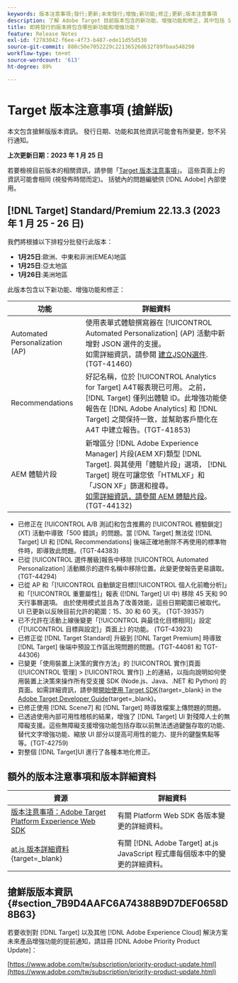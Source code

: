 ```yaml
---
keywords: 版本注意事項;發行;更新;未來發行;增強;新功能;修正;更新;版本注意事項
description: 了解 Adobe Target 目前版本包含的新功能、增強功能和修正，其中包括 SDK、API 和 JavaScript 程式庫。
title: 即將發行的版本將包含哪些新功能和增強功能？
feature: Release Notes
exl-id: f2783042-f6ee-4f73-b487-ede11d55d530
source-git-commit: 888c50e7052229c22136526d632f89fbaa548298
workflow-type: tm+mt
source-wordcount: '613'
ht-degree: 89%

---
```


# Target 版本注意事項 (搶鮮版)

本文包含搶鮮版版本資訊。 發行日期、功能和其他資訊可能會有所變更，恕不另行通知。

**上次更新日期：2023 年 1 月 25 日**

若要檢視目前版本的相關資訊，請參閱「[Target 版本注意事項](release-notes.md)」。 這些頁面上的資訊可能會相同 (視發佈時間而定)。 括號內的問題編號供 [!DNL Adobe] 內部使用。

## [!DNL Target] Standard/Premium 22.13.3 (2023 年 1 月 25 - 26 日)

我們將根據以下排程分批發行此版本：

* **1月25日**:歐洲、中東和非洲(EMEA)地區
* **1月25日**:亞太地區
* **1月26日**:美洲地區

此版本包含以下新功能、增強功能和修正：

| 功能 | 詳細資料 |
| --- | --- |
| Automated Personalization (AP) | 使用表單式體驗撰寫器在 [!UICONTROL Automated Personalization] (AP) 活動中新增對 JSON 選件的支援。 <br>如需詳細資訊，請參閱 [建立JSON選件](/help/main/c-experiences/c-manage-content/create-json-offer.md). (TGT-41460) |
| Recommendations | 好記名稱，位於 [!UICONTROL Analytics for Target] A4T報表現已可用。 之前，[!DNL Target] 僅列出體驗 ID。此增強功能使報告在 [!DNL Adobe Analytics] 和 [!DNL Target] 之間保持一致，並幫助客戶簡化在 A4T 中建立報告。(TGT-41853) |
| AEM 體驗片段 | 新增區分 [!DNL Adobe Experience Manager] 片段(AEM XF)類型 [!DNL Target]. 與其使用「體驗片段」選項， [!DNL Target] 現在可讓您依「HTMLXF」和「JSON XF」篩選和搜尋。 <br>[如需詳細資訊，請參閱 AEM 體驗片段](/help/main/c-experiences/c-manage-content/aem-experience-fragments.md)。(TGT-44132) |

* 已修正在 [!UICONTROL A/B 測試]和包含推薦的 [!UICONTROL  體驗鎖定] (XT) 活動中導致「500 錯誤」的問題。當 [!DNL Target] 無法從 [!DNL Target] UI 和 [!DNL Recommendations] 後端正確地刪除不再使用的標準物件時，即導致此問題。(TGT-44383)
* 已從 [!UICONTROL  選件層級]報告中移除 [!UICONTROL Automated Personalization] 活動顯示的選件名稱中移除位置。此變更使報告更易讀取。(TGT-44294)
* 已從 AP 和「[!UICONTROL 自動鎖定目標][!UICONTROL 個人化前瞻分析]」和「[!UICONTROL 重要屬性]」報表 ([!DNL Target] UI 中) 移除 45 天和 90 天行事曆選項。 由於使用模式並且為了改善效能，這些日期範圍已被取代。 UI 已更新以反映目前允許的範圍：15、30 和 60 天。 (TGT-39357)
* 已不允許在活動上線後變更「[!UICONTROL 與最佳化目標相同]」設定 (「[!UICONTROL 目標與設定]」頁面上) 的功能。 (TGT-43923)
* 已修正從 [!DNL Target Standard] 升級到 [!DNL Target Premium] 時導致 [!DNL Target] 後端中預設工作區出現問題的問題。(TGT-44081 和 TGT-44306)
* 已變更「使用裝置上決策的實作方法」的 [!UICONTROL 實作]頁面 ([!UICONTROL 管理] > [!UICONTROL 實作]) 上的連結，以指向說明如何使用裝置上決策來操作所有受支援 SDK (Node.js、Java、.NET 和 Python) 的頁面。如需詳細資訊，請參閱[開始使用 Target SDK](https://developer.adobe.com/target/implement/server-side/sdk-guides/getting-started/){target=_blank} in the [Adobe Target Developer Guide](https://developer.adobe.com/target/){target=_blank}。
* 已修正使用 [!DNL Scene7] 和 [!DNL Target] 時導致檔案上傳問題的問題。
* 已透過使用內部可用性稽核的結果，增強了 [!DNL Target] UI 對殘障人士的無障礙支援。這些無障礙支援增強功能包括存取以前無法透過鍵盤存取的功能、替代文字增強功能、縮放 UI 部分以提高可用性的能力、提升的鍵盤焦點等等。(TGT-42759)
* 對整個 [!DNL Target]UI 進行了各種本地化修正。

## 額外的版本注意事項和版本詳細資料

| 資源 | 詳細資料 |
|--- |--- |
| [版本注意事項：Adobe Target Platform Experience Web SDK](https://experienceleague.adobe.com/docs/experience-platform/edge/release-notes.html?lang=zh-Hant) | 有關 Platform Web SDK 各版本變更的詳細資料。 |
| [at.js 版本詳細資料](https://developer.adobe.com/target/implement/client-side/atjs/target-atjs-versions/){target=_blank} | 有關 [!DNL Adobe Target] at.js JavaScript 程式庫每個版本中的變更的詳細資料。 |


## 搶鮮版版本資訊 {#section_7B9D4AAFC6A74388B9D7DEF0658D8B63}

若要收到對 [!DNL Target] 以及其他 [!DNL Adobe Experience Cloud] 解決方案未來產品增強功能的提前通知，請註冊 [!DNL Adobe Priority Product Update]：

[https://www.adobe.com/tw/subscription/priority-product-update.html](https://www.adobe.com/tw/subscription/priority-product-update.html)
